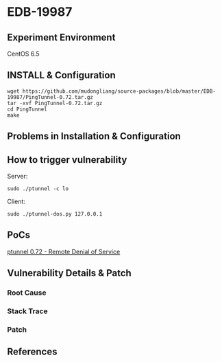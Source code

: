 # EDB-19987

## Experiment Environment

CentOS 6.5

## INSTALL & Configuration

```
wget https://github.com/mudongliang/source-packages/blob/master/EDB-19987/PingTunnel-0.72.tar.gz
tar -xvf PingTunnel-0.72.tar.gz
cd PingTunnel
make
```

## Problems in Installation & Configuration

## How to trigger vulnerability

Server:

```
sudo ./ptunnel -c lo
```

Client:

```
sudo ./ptunnel-dos.py 127.0.0.1
```


## PoCs

[ptunnel 0.72 - Remote Denial of Service](https://www.exploit-db.com/exploits/19987/)

## Vulnerability Details & Patch

### Root Cause

### Stack Trace

### Patch

## References
